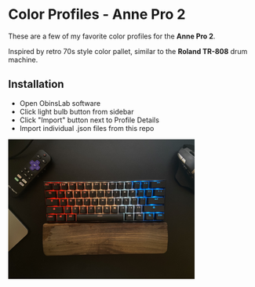 # Color Profiles - Anne Pro 2

These are a few of my favorite color profiles for the **Anne Pro 2**. 

Inspired by retro 70s style color pallet, similar to the **Roland TR-808** drum machine.

## Installation
- Open ObinsLab software
- Click light bulb button from sidebar
- Click "Import" button next to Profile Details
- Import individual .json files from this repo

<img src="./image0.jpg" width="380px">
